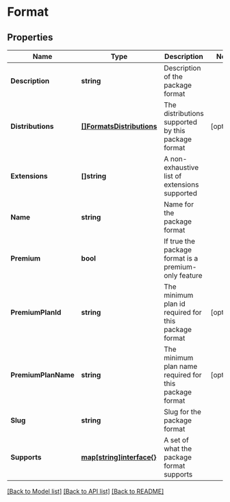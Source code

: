 # Format

## Properties

Name | Type | Description | Notes
------------ | ------------- | ------------- | -------------
**Description** | **string** | Description of the package format | 
**Distributions** | [**[]FormatsDistributions**](_formats__distributions.md) | The distributions supported by this package format | [optional] 
**Extensions** | **[]string** | A non-exhaustive list of extensions supported | 
**Name** | **string** | Name for the package format | 
**Premium** | **bool** | If true the package format is a premium-only feature | 
**PremiumPlanId** | **string** | The minimum plan id required for this package format | [optional] 
**PremiumPlanName** | **string** | The minimum plan name required for this package format | [optional] 
**Slug** | **string** | Slug for the package format | 
**Supports** | [**map[string]interface{}**](.md) | A set of what the package format supports | 

[[Back to Model list]](../README.md#documentation-for-models) [[Back to API list]](../README.md#documentation-for-api-endpoints) [[Back to README]](../README.md)


